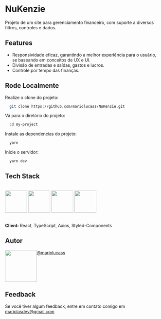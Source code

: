 # NuKenzie

Projeto de um site para gerenciamento financeiro, com suporte a diversos filtros, controles e dados. 

## Features

- Responsividade eficaz, garantindo a melhor experiência para o usuário, se baseando em conceitos de UX e UI.
- Divisão de entradas e saídas, gastos e lucros.
- Controle por tempo das finanças. 

## Rode Localmente

Realize o clone do projeto:

```bash
  git clone https://github.com/mariolucass/NuKenzie.git
```

Vá para o diretório do projeto:

```bash
  cd my-project
```

Instale as dependencias do projeto:

```bash
  yarn
```

Inicie o servidor:

```bash
  yarn dev
```

## Tech Stack

<div style="display: inline_block"><br>
  
<img src="https://cdn.jsdelivr.net/gh/devicons/devicon/icons/html5/html5-plain.svg" height="72px" width="72px"/>
<img src="https://cdn.jsdelivr.net/gh/devicons/devicon/icons/css3/css3-plain.svg" height="72px" width="72px"/>
<img src="https://cdn.jsdelivr.net/gh/devicons/devicon/icons/typescript/typescript-plain.svg" height="72px" width="72px"/>
<img src="https://cdn.jsdelivr.net/gh/devicons/devicon/icons/react/react-original.svg" height="72px" width="72px"/>
  
</div><br>


**Client:** React, TypeScript, Axios, Styled-Components

## Autor

<div style="display: flex">
  
  <div style="display: inline_block">
    <img src="https://github.com/mariolucass.png" height="104px" width="104px"/>
  </div>
  <div style="display: inline_block" >
    <a href = "https://github.com/mariolucass" > @mariolucass </a>
  </div>
  
</div>

## Feedback

Se você tiver algum feedback, entre em contato comigo em mariolasdev@gmail.com
